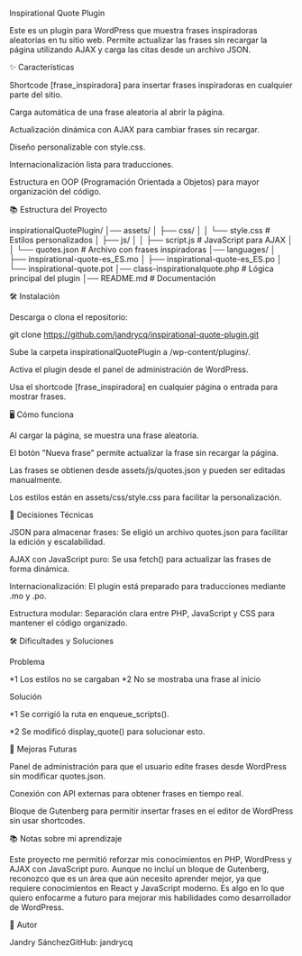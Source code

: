 Inspirational Quote Plugin

Este es un plugin para WordPress que muestra frases inspiradoras aleatorias en tu sitio web. Permite actualizar las frases sin recargar la página utilizando AJAX y carga las citas desde un archivo JSON.

✨ Características

Shortcode [frase_inspiradora] para insertar frases inspiradoras en cualquier parte del sitio.

Carga automática de una frase aleatoria al abrir la página.

Actualización dinámica con AJAX para cambiar frases sin recargar.

Diseño personalizable con style.css.

Internacionalización lista para traducciones.

Estructura en OOP (Programación Orientada a Objetos) para mayor organización del código.

📚 Estructura del Proyecto

inspirationalQuotePlugin/
│── assets/
│   ├── css/
│   │   └── style.css   # Estilos personalizados
│   ├── js/
│   │   ├── script.js   # JavaScript para AJAX
│   │   └── quotes.json # Archivo con frases inspiradoras
│── languages/
│   ├── inspirational-quote-es_ES.mo
│   ├── inspirational-quote-es_ES.po
│   └── inspirational-quote.pot
│── class-inspirationalquote.php  # Lógica principal del plugin
│── README.md  # Documentación

🛠️ Instalación

Descarga o clona el repositorio:

git clone https://github.com/jandrycq/inspirational-quote-plugin.git

Sube la carpeta inspirationalQuotePlugin a /wp-content/plugins/.

Activa el plugin desde el panel de administración de WordPress.

Usa el shortcode [frase_inspiradora] en cualquier página o entrada para mostrar frases.

🖥️ Cómo funciona

Al cargar la página, se muestra una frase aleatoria.

El botón "Nueva frase" permite actualizar la frase sin recargar la página.

Las frases se obtienen desde assets/js/quotes.json y pueden ser editadas manualmente.

Los estilos están en assets/css/style.css para facilitar la personalización.

🌟 Decisiones Técnicas

JSON para almacenar frases: Se eligió un archivo quotes.json para facilitar la edición y escalabilidad.

AJAX con JavaScript puro: Se usa fetch() para actualizar las frases de forma dinámica.

Internacionalización: El plugin está preparado para traducciones mediante .mo y .po.

Estructura modular: Separación clara entre PHP, JavaScript y CSS para mantener el código organizado.

🛠️ Dificultades y Soluciones

Problema

*1 Los estilos no se cargaban
*2 No se mostraba una frase al inicio

Solución

*1 Se corrigió la ruta en enqueue_scripts().

*2 Se modificó display_quote() para solucionar esto.

🌟 Mejoras Futuras

Panel de administración para que el usuario edite frases desde WordPress sin modificar quotes.json.

Conexión con API externas para obtener frases en tiempo real.

Bloque de Gutenberg para permitir insertar frases en el editor de WordPress sin usar shortcodes.

📚 Notas sobre mi aprendizaje

Este proyecto me permitió reforzar mis conocimientos en PHP, WordPress y AJAX con JavaScript puro. Aunque no incluí un bloque de Gutenberg, reconozco que es un área que aún necesito aprender mejor, ya que requiere conocimientos en React y JavaScript moderno. Es algo en lo que quiero enfocarme a futuro para mejorar mis habilidades como desarrollador de WordPress.

👤 Autor

Jandry SánchezGitHub: jandrycq
